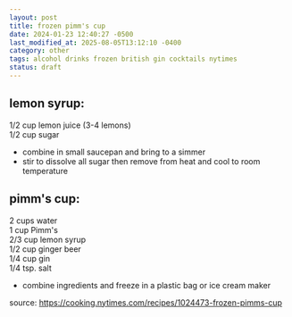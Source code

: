 ```yaml
---
layout: post
title: frozen pimm's cup
date: 2024-01-23 12:40:27 -0500
last_modified_at: 2025-08-05T13:12:10 -0400
category: other
tags: alcohol drinks frozen british gin cocktails nytimes
status: draft
---
```


## lemon syrup:

1/2 cup lemon juice (3-4 lemons)  
1/2 cup sugar  
* combine in small saucepan and bring to a simmer
* stir to dissolve all sugar then remove from heat and cool to room temperature

## pimm's cup:

2 cups water  
1 cup Pimm's  
2/3 cup lemon syrup  
1/2 cup ginger beer  
1/4 cup gin  
1/4 tsp. salt  
* combine ingredients and freeze in a plastic bag or ice cream maker

source: <https://cooking.nytimes.com/recipes/1024473-frozen-pimms-cup>
